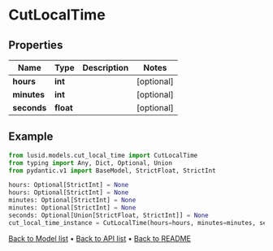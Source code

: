 # CutLocalTime

## Properties
Name | Type | Description | Notes
------------ | ------------- | ------------- | -------------
**hours** | **int** |  | [optional] 
**minutes** | **int** |  | [optional] 
**seconds** | **float** |  | [optional] 
## Example

```python
from lusid.models.cut_local_time import CutLocalTime
from typing import Any, Dict, Optional, Union
from pydantic.v1 import BaseModel, StrictFloat, StrictInt

hours: Optional[StrictInt] = None
hours: Optional[StrictInt] = None
minutes: Optional[StrictInt] = None
minutes: Optional[StrictInt] = None
seconds: Optional[Union[StrictFloat, StrictInt]] = None
cut_local_time_instance = CutLocalTime(hours=hours, minutes=minutes, seconds=seconds)

```

[Back to Model list](../README.md#documentation-for-models) &#8226; [Back to API list](../README.md#documentation-for-api-endpoints) &#8226; [Back to README](../README.md)

